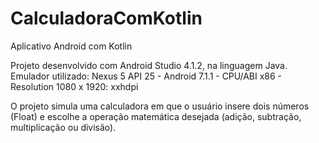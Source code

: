 # CalculadoraComKotlin
Aplicativo Android com Kotlin

Projeto desenvolvido com Android Studio 4.1.2, na linguagem Java. Emulador utilizado: Nexus 5 API 25 - Android 7.1.1 - CPU/ABI x86 - Resolution 1080 x 1920: xxhdpi

O projeto simula uma calculadora em que o usuário insere dois números (Float) e escolhe a operação matemática desejada (adição, subtração, multiplicação ou divisão).
